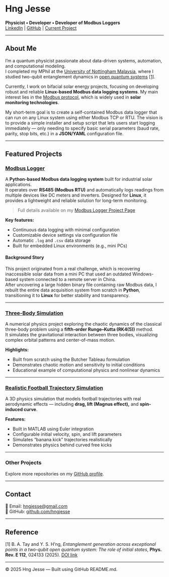 # Hng Jesse

**Physicist • Developer • Developer of Modbus Loggers**  
[LinkedIn](https://www.linkedin.com/in/hngys/) | [GitHub](https://github.com/hngjesse) | [Current Project](https://hngjesse.github.io/Modbus_loggers/)

---

## About Me

I’m a quantum physicist passionate about data-driven systems, automation, and computational modeling.  
I completed my MPhil at the [University of Nottingham Malaysia](https://www.nottingham.edu.my/), where I studied two-qubit entanglement dynamics in [open quantum systems](https://en.wikipedia.org/wiki/Open_quantum_system) [[1]](#ref1).

Currently, I work on bifacial solar energy projects, focusing on developing robust and reliable **Linux-based Modbus data logging systems**. My main interest lies in the [Modbus protocol](https://en.wikipedia.org/wiki/Modbus), which is widely used in **solar monitoring technologies**.

My short-term goal is to create a self-contained Modbus data logger that can run on any Linux system using either Modbus TCP or RTU. The vision is to provide a simple installer and setup script that lets users start logging immediately — only needing to specify basic serial parameters (baud rate, parity, stop bits, etc.) in a **JSON/YAML** configuration file.

---

## Featured Projects

### [Modbus Logger](https://github.com/hngjesse/Modbus_loggers)

A **Python-based Modbus data logging system** built for industrial solar applications.  
It operates over **RS485 (Modbus RTU)** and automatically logs readings from multiple devices like DC meters and inverters. Designed for **Linux**, it provides a lightweight and reliable solution for long-term monitoring.

> Full details available on my [Modbus Logger Project Page](https://hngjesse.github.io/Modbus_loggers/)

**Key features:**
- Continuous data logging with minimal configuration  
- Customizable device settings via configuration file  
- Automatic `.log` and `.csv` data storage  
- Built for embedded Linux environments (e.g., mini PCs)

#### Background Story
This project originated from a real challenge, which is recovering inaccessible solar data from a mini PC that used an outdated Windows-based system connected to a remote server in China.  
After uncovering a large hidden binary file containing raw Modbus data, I rebuilt the entire data acquisition system from scratch in **Python**, transitioning it to **Linux** for better stability and transparency.

---

### [Three-Body Simulation](https://github.com/hngjesse/Three_body_simulation)

A numerical physics project exploring the chaotic dynamics of the classical three-body problem using a **fifth-order Runge–Kutta (RK4(5))** method.  
It simulates the gravitational interaction between three bodies, visualizing complex orbital patterns and center-of-mass motion.

**Highlights:**
- Built from scratch using the Butcher Tableau formulation  
- Demonstrates chaotic motion and sensitivity to initial conditions  
- Educational example of computational physics and nonlinear dynamics

---

### [Realistic Football Trajectory Simulation](https://github.com/hngjesse/Realistic_football_simulation)

A 3D physics simulation that models football trajectories with real aerodynamic effects — including **drag, lift (Magnus effect),** and **spin-induced curve**.

**Features:**
- Built in MATLAB using Euler integration  
- Configurable initial velocity, spin, and lift parameters  
- Simulates “banana kick” trajectories realistically  
- Demonstrates physics behind curved free kicks  

---

### Other Projects
Explore more repositories on my [GitHub profile](https://github.com/hngjesse).

---

## Contact

📧 Email: [hngjesse@gmail.com](mailto:hngjesse@gmail.com)  
🔗 GitHub: [github.com/hngjesse](https://github.com/hngjesse)

---

## Reference
<a id="ref1"></a>
[1] B. A. Tay and Y. S. H’ng, *Entanglement generation across exceptional points in a two-qubit open quantum system: The role of initial states*, **Phys. Rev. E 112**, 024133 (2025). [DOI link](https://doi.org/10.1103/24cd-939t)

---

© 2025 Hng Jesse — Built using GitHub README.md.